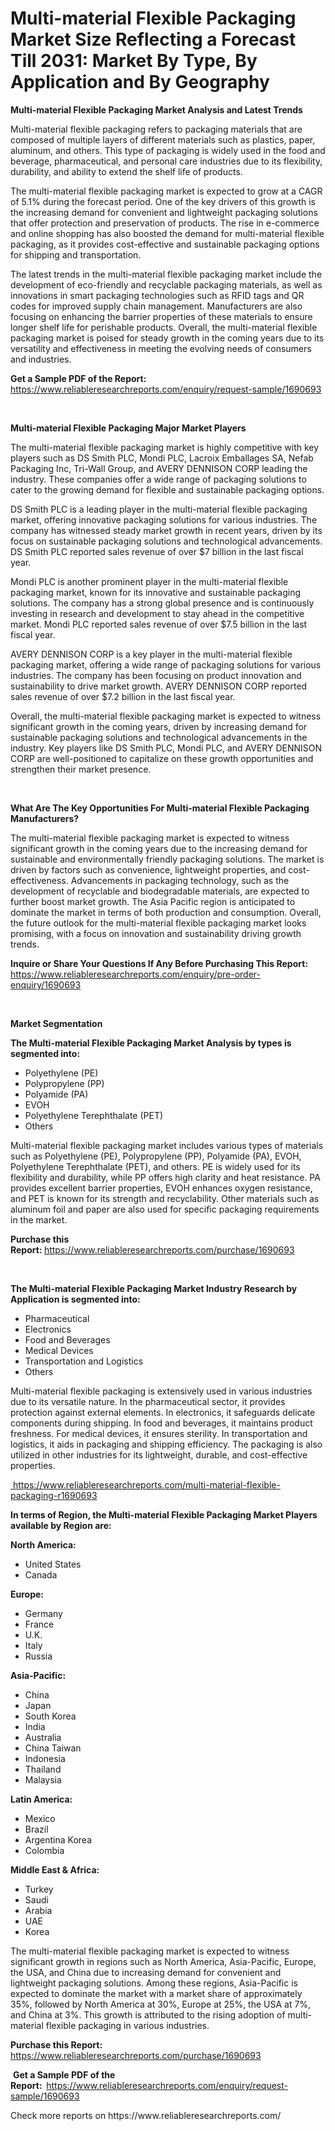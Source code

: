 <p><h1>Multi-material Flexible Packaging Market Size Reflecting a Forecast Till 2031: Market By Type, By Application and By Geography</h1></p><p><strong>Multi-material Flexible Packaging Market Analysis and Latest Trends</strong></p>
<p><p>Multi-material flexible packaging refers to packaging materials that are composed of multiple layers of different materials such as plastics, paper, aluminum, and others. This type of packaging is widely used in the food and beverage, pharmaceutical, and personal care industries due to its flexibility, durability, and ability to extend the shelf life of products.</p><p>The multi-material flexible packaging market is expected to grow at a CAGR of 5.1% during the forecast period. One of the key drivers of this growth is the increasing demand for convenient and lightweight packaging solutions that offer protection and preservation of products. The rise in e-commerce and online shopping has also boosted the demand for multi-material flexible packaging, as it provides cost-effective and sustainable packaging options for shipping and transportation.</p><p>The latest trends in the multi-material flexible packaging market include the development of eco-friendly and recyclable packaging materials, as well as innovations in smart packaging technologies such as RFID tags and QR codes for improved supply chain management. Manufacturers are also focusing on enhancing the barrier properties of these materials to ensure longer shelf life for perishable products. Overall, the multi-material flexible packaging market is poised for steady growth in the coming years due to its versatility and effectiveness in meeting the evolving needs of consumers and industries.</p></p>
<p><strong>Get a Sample PDF of the Report:&nbsp;</strong> <a href="https://www.reliableresearchreports.com/enquiry/request-sample/1690693">https://www.reliableresearchreports.com/enquiry/request-sample/1690693</a></p>
<p>&nbsp;</p>
<p><strong>Multi-material Flexible Packaging Major Market Players</strong></p>
<p><p>The multi-material flexible packaging market is highly competitive with key players such as DS Smith PLC, Mondi PLC, Lacroix Emballages SA, Nefab Packaging Inc, Tri-Wall Group, and AVERY DENNISON CORP leading the industry. These companies offer a wide range of packaging solutions to cater to the growing demand for flexible and sustainable packaging options.</p><p>DS Smith PLC is a leading player in the multi-material flexible packaging market, offering innovative packaging solutions for various industries. The company has witnessed steady market growth in recent years, driven by its focus on sustainable packaging solutions and technological advancements. DS Smith PLC reported sales revenue of over $7 billion in the last fiscal year.</p><p>Mondi PLC is another prominent player in the multi-material flexible packaging market, known for its innovative and sustainable packaging solutions. The company has a strong global presence and is continuously investing in research and development to stay ahead in the competitive market. Mondi PLC reported sales revenue of over $7.5 billion in the last fiscal year.</p><p>AVERY DENNISON CORP is a key player in the multi-material flexible packaging market, offering a wide range of packaging solutions for various industries. The company has been focusing on product innovation and sustainability to drive market growth. AVERY DENNISON CORP reported sales revenue of over $7.2 billion in the last fiscal year.</p><p>Overall, the multi-material flexible packaging market is expected to witness significant growth in the coming years, driven by increasing demand for sustainable packaging solutions and technological advancements in the industry. Key players like DS Smith PLC, Mondi PLC, and AVERY DENNISON CORP are well-positioned to capitalize on these growth opportunities and strengthen their market presence.</p></p>
<p>&nbsp;</p>
<p><strong>What Are The Key Opportunities For Multi-material Flexible Packaging Manufacturers?</strong></p>
<p><p>The multi-material flexible packaging market is expected to witness significant growth in the coming years due to the increasing demand for sustainable and environmentally friendly packaging solutions. The market is driven by factors such as convenience, lightweight properties, and cost-effectiveness. Advancements in packaging technology, such as the development of recyclable and biodegradable materials, are expected to further boost market growth. The Asia Pacific region is anticipated to dominate the market in terms of both production and consumption. Overall, the future outlook for the multi-material flexible packaging market looks promising, with a focus on innovation and sustainability driving growth trends.</p></p>
<p><strong>Inquire or Share Your Questions If Any Before Purchasing This Report:</strong> <a href="https://www.reliableresearchreports.com/enquiry/pre-order-enquiry/1690693">https://www.reliableresearchreports.com/enquiry/pre-order-enquiry/1690693</a></p>
<p>&nbsp;</p>
<p><strong>Market Segmentation</strong></p>
<p><strong>The Multi-material Flexible Packaging Market Analysis by types is segmented into:</strong></p>
<p><ul><li>Polyethylene (PE)</li><li>Polypropylene (PP)</li><li>Polyamide (PA)</li><li>EVOH</li><li>Polyethylene Terephthalate (PET)</li><li>Others</li></ul></p>
<p><p>Multi-material flexible packaging market includes various types of materials such as Polyethylene (PE), Polypropylene (PP), Polyamide (PA), EVOH, Polyethylene Terephthalate (PET), and others. PE is widely used for its flexibility and durability, while PP offers high clarity and heat resistance. PA provides excellent barrier properties, EVOH enhances oxygen resistance, and PET is known for its strength and recyclability. Other materials such as aluminum foil and paper are also used for specific packaging requirements in the market.</p></p>
<p><strong>Purchase this Report:&nbsp;</strong><a href="https://www.reliableresearchreports.com/purchase/1690693">https://www.reliableresearchreports.com/purchase/1690693</a></p>
<p>&nbsp;</p>
<p><strong>The Multi-material Flexible Packaging Market Industry Research by Application is segmented into:</strong></p>
<p><ul><li>Pharmaceutical</li><li>Electronics</li><li>Food and Beverages</li><li>Medical Devices</li><li>Transportation and Logistics</li><li>Others</li></ul></p>
<p><p>Multi-material flexible packaging is extensively used in various industries due to its versatile nature. In the pharmaceutical sector, it provides protection against external elements. In electronics, it safeguards delicate components during shipping. In food and beverages, it maintains product freshness. For medical devices, it ensures sterility. In transportation and logistics, it aids in packaging and shipping efficiency. The packaging is also utilized in other industries for its lightweight, durable, and cost-effective properties.</p></p>
<p><a href="https://www.reliableresearchreports.com/multi-material-flexible-packaging-r1690693">&nbsp;https://www.reliableresearchreports.com/multi-material-flexible-packaging-r1690693</a></p>
<p><strong>In terms of Region, the Multi-material Flexible Packaging Market Players available by Region are:</strong></p>
<p>
    <p> <strong> North America: </strong>
        <ul>
            <li>United States</li>
            <li>Canada</li>
        </ul>
        </p> 
    <p> <strong> Europe: </strong>
        <ul>
            <li>Germany</li>
            <li>France</li>
            <li>U.K.</li>
            <li>Italy</li>
            <li>Russia</li>
        </ul>
        </p> 
    <p> <strong> Asia-Pacific: </strong>
        <ul>
            <li>China</li>
            <li>Japan</li>
            <li>South Korea</li>
            <li>India</li>
            <li>Australia</li>
            <li>China Taiwan</li>
            <li>Indonesia</li>
            <li>Thailand</li>
            <li>Malaysia</li>
        </ul>
        </p> 
    <p> <strong> Latin America: </strong>
        <ul>
            <li>Mexico</li>
            <li>Brazil</li>
            <li>Argentina Korea</li>
            <li>Colombia</li>
        </ul>
        </p> 
    <p> <strong> Middle East & Africa: </strong>
        <ul>
            <li>Turkey</li>
            <li>Saudi</li>
            <li>Arabia</li>
            <li>UAE</li>
            <li>Korea</li>
        </ul>
    </p>
    </p>
<p><p>The multi-material flexible packaging market is expected to witness significant growth in regions such as North America, Asia-Pacific, Europe, the USA, and China due to increasing demand for convenient and lightweight packaging solutions. Among these regions, Asia-Pacific is expected to dominate the market with a market share of approximately 35%, followed by North America at 30%, Europe at 25%, the USA at 7%, and China at 3%. This growth is attributed to the rising adoption of multi-material flexible packaging in various industries.</p></p>
<p><strong>Purchase this Report: </strong><a href="https://www.reliableresearchreports.com/purchase/1690693">https://www.reliableresearchreports.com/purchase/1690693</a></p>
<p>&nbsp;<strong>Get a Sample PDF of the Report:&nbsp;&nbsp;</strong><a href="https://www.reliableresearchreports.com/enquiry/request-sample/1690693">https://www.reliableresearchreports.com/enquiry/request-sample/1690693</a></p>
<p><strong></strong></p>
<p>Check more reports on https://www.reliableresearchreports.com/</p>